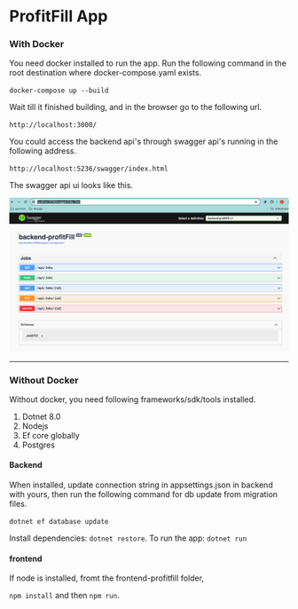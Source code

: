 # ProfitFill App

### With Docker

You need docker installed to run the app. Run the following command in the root destination where docker-compose.yaml exists.

`docker-compose up --build`

Wait till it finished building, and in the browser go to the following url.

`http://localhost:3000/`

You could access the backend api's through swagger api's running in the following address.

`http://localhost:5236/swagger/index.html`

The swagger api ui looks like this.

![alt text](image.png)

---

### Without Docker

Without docker, you need following frameworks/sdk/tools installed.

1. Dotnet 8.0
2. Nodejs
3. Ef core globally
4. Postgres

#### Backend

When installed, update connection string in appsettings.json in backend with yours, then run the following command for db update from migration files.

`dotnet ef database update`

Install dependencies: `dotnet restore`.
To run the app: `dotnet run`

#### frontend

If node is installed, fromt the frontend-profitfill folder,

`npm install` and then `npm run`.
